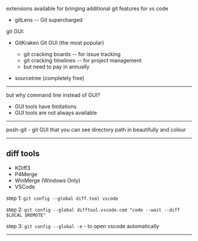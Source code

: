 

extensions available for bringing additional git features for vs code
* gitLens -- Git supercharged


git GUI:
* GitKraken Git GUI (the most popular)
    * git cracking boards -- for issue tracking
    * git cracking timelines -- for project management
    * but need to pay in annually

* sourcetree (completely free)

---

but why command line instead of GUI?

* GUI tools have limitations
* GUI tools are not always available


---

posh-git - git GUI that you can see directory path in beautifully and colour

---
## **diff tools**
* KDiff3
* P4Merge
* WinMerge (Windows Only)
* VSCode

step 1: `git config --global diff.tool vscode`

step 2: `git config --global difftool.vscode.cmd "code --wait --diff $LOCAL $REMOTE"`

step 3: `git config --global -e` - to open vscode automatically

---


